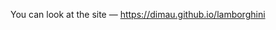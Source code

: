 You can look at the site — <a href="https://dimau.github.io/lamborghini">https://dimau.github.io/lamborghini</a>
